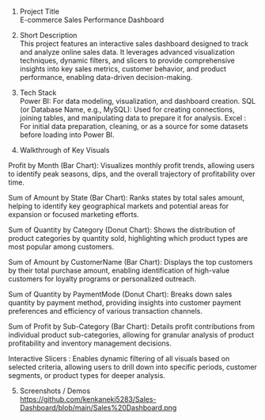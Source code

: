 1) Project Title  
E-commerce Sales Performance Dashboard

2) Short Description    
This project features an interactive sales dashboard designed to track and analyze online sales data. It leverages advanced visualization techniques, dynamic filters, and slicers to provide comprehensive insights into key sales metrics, customer behavior, and product performance, enabling data-driven decision-making.

3) Tech Stack    
Power BI: For data modeling, visualization, and dashboard creation.
SQL (or Database Name, e.g., MySQL): Used for creating connections, joining tables, and manipulating data to prepare it for analysis.
Excel : For initial data preparation, cleaning, or as a source for some datasets before loading into Power BI.

4) Walkthrough of Key Visuals 
 
Profit by Month (Bar Chart): Visualizes monthly profit trends, allowing users to identify peak seasons, dips, and the overall trajectory of profitability over time.

Sum of Amount by State (Bar Chart): Ranks states by total sales amount, helping to identify key geographical markets and potential areas for expansion or focused marketing efforts.

Sum of Quantity by Category (Donut Chart): Shows the distribution of product categories by quantity sold, highlighting which product types are most popular among customers.

Sum of Amount by CustomerName (Bar Chart): Displays the top customers by their total purchase amount, enabling identification of high-value customers for loyalty programs or personalized outreach.

Sum of Quantity by PaymentMode (Donut Chart): Breaks down sales quantity by payment method, providing insights into customer payment preferences and efficiency of various transaction channels.

Sum of Profit by Sub-Category (Bar Chart): Details profit contributions from individual product sub-categories, allowing for granular analysis of product profitability and inventory management decisions.

Interactive Slicers : Enables dynamic filtering of all visuals based on selected criteria, allowing users to drill down into specific periods, customer segments, or product types for deeper analysis.

5) Screenshots / Demos     
https://github.com/kenkaneki5283/Sales-Dashboard/blob/main/Sales%20Dashboard.png
